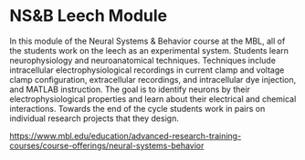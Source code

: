 # NS&B Leech Module

In this module of the Neural Systems & Behavior course at the MBL, all of the students work on the leech as an experimental system. Students learn neurophysiology and neuroanatomical techniques. Techniques include intracellular electrophysiological recordings in current clamp and voltage clamp configuration, extracellular recordings, and intracellular dye injection, and MATLAB instruction. The goal is to identify neurons by their electrophysiological properties and learn about their electrical and chemical interactions. Towards the end of the cycle students work in pairs on individual research projects that they design.

https://www.mbl.edu/education/advanced-research-training-courses/course-offerings/neural-systems-behavior

